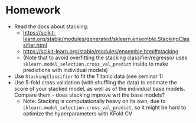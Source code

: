 # Homework

 - Read the docs about stacking:
   - https://scikit-learn.org/stable/modules/generated/sklearn.ensemble.StackingClassifier.html
   - https://scikit-learn.org/stable/modules/ensemble.html#stacking
   - (Note that to avoid overfitting the stacking classifier/regressor uses `sklearn.model_selection.cross_val_predict` inside to make predictions with individual models)
 - Use `StackingClassifier` to fit the Titanic data (see seminar 1)
 - Use 5-fold cross validation (with shuffling the data) to estimate the score of your stacked model, as well as of the individual base models. Compare them - does stacking improve wrt the base models?
   - Note: Stacking is computationally heavy on its own, due to `sklearn.model_selection.cross_val_predict`, so it might be hard to optimize the hyperparameters with KFold CV
